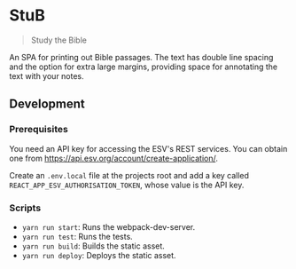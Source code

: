 # StuB
> Study the Bible

An SPA for printing out Bible passages. The text has double line spacing and the option for extra large margins, providing space for annotating the text with your notes. 

## Development

### Prerequisites

You need an API key for accessing the ESV's REST services. You can obtain one from https://api.esv.org/account/create-application/.

Create an `.env.local` file at the projects root and add a key called `REACT_APP_ESV_AUTHORISATION_TOKEN`, whose value is the API key.

### Scripts

* `yarn run start`: Runs the webpack-dev-server.
* `yarn run test`: Runs the tests.
* `yarn run build`: Builds the static asset.
* `yarn run deploy`: Deploys the static asset.
